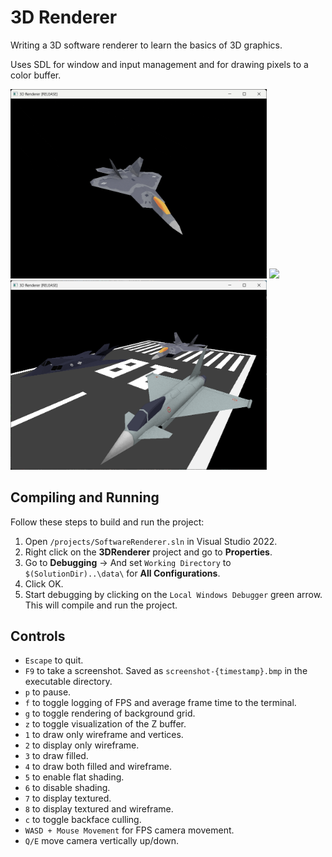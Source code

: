 # 3D Renderer

Writing a 3D software renderer to learn the basics of 3D graphics.

Uses SDL for window and input management and for drawing pixels to a color buffer.

<img src="repoassets/screenshot1.gif" width="410"> <img src="repoassets/screenshot2.gif" width="410">
<img src="repoassets/screenshot3.png" width="410">

## Compiling and Running
Follow these steps to build and run the project:
1. Open `/projects/SoftwareRenderer.sln` in Visual Studio 2022.
2. Right click on the **3DRenderer** project and go to **Properties**.
3. Go to **Debugging** -> And set `Working Directory` to `$(SolutionDir)..\data\` for **All Configurations**.
4. Click OK.
5. Start debugging by clicking on the `Local Windows Debugger` green arrow. This will compile and run the project.

## Controls
- `Escape` to quit.
- `F9` to take a screenshot. Saved as `screenshot-{timestamp}.bmp` in the executable directory.
- `p` to pause.
- `f` to toggle logging of FPS and average frame time to the terminal.
- `g` to toggle rendering of background grid.
- `z` to toggle visualization of the Z buffer.
- `1` to draw only wireframe and vertices.
- `2` to display only wireframe.
- `3` to draw filled.
- `4` to draw both filled and wireframe.
- `5` to enable flat shading.
- `6` to disable shading.
- `7` to display textured.
- `8` to display textured and wireframe.
- `c` to toggle backface culling.
- `WASD + Mouse Movement` for FPS camera movement.
- `Q/E` move camera vertically up/down.
